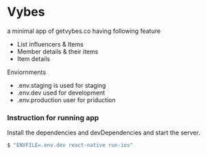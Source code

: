 # Vybes

a minimal app of getvybes.co having following feature

  - List influencers & Items
  - Member details & their items
  - Item details

Enviornments

  - .env.staging is used for staging
  - .env.dev used for development
  - .env.production user for priduction

  ### Instruction for running app



Install the dependencies and devDependencies and start the server.

```sh
$ "ENVFILE=.env.dev react-native run-ios"
```